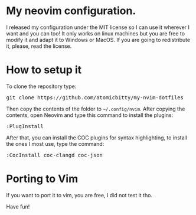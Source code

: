 # My neovim configuration.

I released my configuration under the MIT license so I can use it wherever I want and you can too!
It only works on linux machines but you are free to modify it and adapt it to Windows or MacOS. If you are going to redistribute it, please, read the license.

# How to setup it

To clone the repository type:

<pre>git clone https://github.com/atomicbitty/my-nvim-dotfiles</pre>

Then copy the contents of the folder to <code>~/.config/nvim</code>.
After copying the contents, open Neovim and type this command to install the plugins:
<pre>:PlugInstall</pre>

After that, you can install the COC plugins for syntax highlighting, to install the ones I most use, type the command:
<pre>:CocInstall coc-clangd coc-json</pre>

# Porting to Vim
If you want to port it to vim, you are free, I did not test it tho.

Have fun!
